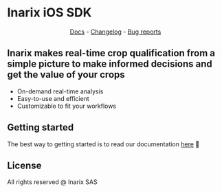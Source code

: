 # Inarix iOS SDK

<p align="center">
  <a href="https://docs.inarix.com">Docs</a> - <a href="https://github.com/inarix/inarix-ios-sdk/blob/master/CHANGELOG.md">Changelog</a> - <a href="https://github.com/inarix/inarix-ios-sdk/issues/new?assignees=&labels=bug&template=bug_report.md">Bug reports</a> 
</p>

## Inarix makes real-time crop qualification from a simple picture to make informed decisions and get the value of your crops

- On-demand real-time analysis
- Easy-to-use and efficient
- Customizable to fit your workflows

## Getting started

The best way to getting started is to read our documentation [here](https://docs.inarix.com) 📖

## License

All rights reserved @ Inarix SAS
